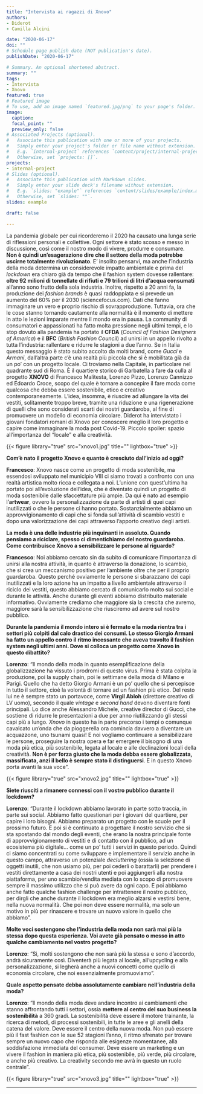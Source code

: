 ```yaml
---
title: "Intervista ai ragazzi di Xnovo"
authors:
- Diderot
- Camilla Alcini

date: "2020-06-17"
doi: ""
# Schedule page publish date (NOT publication's date).
publishDate: "2020-06-17"

# Summary. An optional shortened abstract.
summary: ""
tags:
- Intervista
- Xnovo
featured: true
# Featured image
# To use, add an image named `featured.jpg/png` to your page's folder.
image:
  caption:
  focal_point: ""
  preview_only: false
# Associated Projects (optional).
#   Associate this publication with one or more of your projects.
#   Simply enter your project's folder or file name without extension.
#   E.g. `internal-project` references `content/project/internal-project/index.md`.
#   Otherwise, set `projects: []`.
projects:
- internal-project
# Slides (optional).
#   Associate this publication with Markdown slides.
#   Simply enter your slide deck's filename without extension.
#   E.g. `slides: "example"` references `content/slides/example/index.md`.
#   Otherwise, set `slides: ""`.
slides: example

draft: false

---
```


La pandemia globale per cui ricorderemo il 2020 ha causato una lunga serie di riflessioni personali e collettive.
Ogni settore è stato scosso e messo in discussione, così come il nostro modo di vivere, produrre e consumare.
**Non è quindi un’esagerazione dire che il settore della moda potrebbe uscirne totalmente rivoluzionato**.
E’ insolito pensarvi, ma anche l’industria della moda determina un considerevole impatto ambientale e prima del *lockdown* era chiaro già da tempo che il fashion system dovesse rallentare: **oltre 92 milioni di tonnellate di rifiuti e 79 trilioni di litri d’acqua consumati** all’anno sono frutto della sola industria. Inoltre, rispetto a 20 anni fa, la produzione dei *fashion brands* è quasi raddoppiata e si prevede un aumento del 60% per il 2030 (sciencefocus.com). Dati che fanno immaginare un vero e proprio rischio di sovrapproduzione.
Tuttavia, ora che le cose stanno tornando cautamente alla normalità è il momento di mettere in atto le lezioni imparate mentre il mondo era in pausa.
La community di consumatori e appassionati ha fatto molta pressione negli ultimi tempi, e lo stop dovuto alla pandemia ha portato il **CFDA** (*Council of Fashion Designers of America*) e il **BFC** (*British Fashion Council*) ad unirsi in un appello rivolto a tutta l’industria: rallentare e ridurre le stagioni a due l’anno.
Se in Italia questo messaggio è stato subito accolto da molti brand, come *Gucci* e *Armani*, dall’altra parte c’è una realtà più piccola che si è mobilitata già da un po’ con un progetto locale.
Ci troviamo nella Capitale, in particolare nel quadrante sud di Roma.
È il quartiere storico di Garbatella a fare da culla al progetto **XNOVO** di Francesco Malitesta, Lorenzo Pizzo, Lorenzo Cannizzo ed Edoardo Croce, scopo del quale è tornare a concepire il fare moda come qualcosa che debba essere sostenibile, etico e creativo contemporaneamente.
L’idea, insomma, è riuscire ad allungare la vita dei vestiti, solitamente troppo breve, tramite una riduzione e una rigenerazione di quelli che sono considerati scarti dei nostri guardaroba, al fine di promuovere un modello di economia circolare.
Diderot ha intervistato i giovani fondatori romani di Xnovo per conoscere meglio il loro progetto e capire come immaginare la moda post Covid-19.
Piccolo spoiler: spazio all’importanza del “locale” e alla creatività.

{{< figure library="true" src="xnovo1.jpg" title="" lightbox="true" >}}

**Com’è nato il progetto Xnovo e quanto è cresciuto dall’inizio ad oggi?**

**Francesco**:
Xnovo nasce come un progetto di moda sostenibile, ma essendosi sviluppato nel municipio VIII ci siamo trovati a confronto con una realtà artistica molto ricca e collegata a noi.
L’unione con quest’ultima ha portato poi all’evoluzione dell’idea, che è diventato quindi un progetto di moda sostenibile dalle sfaccettature più ampie. Da qui è nato ad esempio l’**artwear**, ovvero la personalizzazione da parte di artisti di quei capi inutilizzati o che le persone ci hanno portato. Sostanzialmente abbiamo un approvvigionamento di capi che si fonda sull’attività di scambio vestiti e dopo una valorizzazione dei capi attraverso l’apporto creativo degli artisti.

**La moda è una delle industrie più inquinanti in assoluto.
Quando pensiamo a riciclare, spesso ci dimentichiamo del nostro guardaroba. Come contribuisce Xnovo a sensibilizzare le persone al riguardo?**

**Francesco**:
Noi abbiamo cercato sin da subito di comunicare l’importanza di unirsi alla nostra attività, in quanto è attraverso la donazione, lo scambio, che si crea un meccanismo positivo per l’ambiente oltre che per il proprio guardaroba. Questo perché ovviamente le persone si sbarazzano dei capi inutilizzati e la loro azione ha un impatto a livello ambientale attraverso il riciclo dei vestiti, questo abbiamo cercato di comunicarlo molto sui social e durante le attività.
Anche durante gli eventi abbiamo distribuito materiale informativo.
Ovviamente crediamo che maggiore sia la crescita che avremo, maggiore sarà la sensibilizzazione che riusciremo ad avere sul nostro pubblico.

**Durante la pandemia il mondo intero si è fermato e la moda rientra tra i settori più colpiti dal calo drastico dei consumi. Lo stesso Giorgio Armani ha fatto un appello contro il ritmo incessante che aveva travolto il fashion system negli ultimi anni. Dove si colloca un progetto come Xnovo in questo dibattito?**

**Lorenzo**:
“Il mondo della moda in quanto esemplificazione della globalizzazione ha vissuto i prodromi di questo virus. Prima è stata colpita la produzione, poi la supply chain, poi le settimane della moda di Milano e Parigi. Quello che ha detto Giorgio Armani è un po’ quello che si percepisce in tutto il settore, cioè la volontà di tornare ad un fashion più etico. Del resto lui ne è sempre stato un portavoce, come **Virgil Abloh** (direttore creativo di LV uomo), secondo il quale *vintage* e *second hand* devono diventare fonti principali. Lo dice anche Alessandro Michele, creative director di Gucci, che sostiene di ridurre le presentazioni a due per anno riutilizzando gli stessi capi più a lungo. *Xnovo* in questo ha in parte precorso i tempi o comunque cavalcato un’onda che da pioggerella ora comincia davvero a diventare un acquazzone, uno tsunami quasi! E noi vogliamo continuare a sensibilizzare le persone, proseguire la nostra opera e far emergere il bisogno di una moda più etica, più sostenibile, legata al locale e alle declinazioni locali della creatività. **Non è per forza giusto che la moda debba essere globalizzata, massificata, anzi il bello è sempre stato il distinguersi**. E in questo Xnovo porta avanti la sua voce”.

{{< figure library="true" src="xnovo2.jpg" title="" lightbox="true" >}}

**Siete riusciti a rimanere connessi con il vostro pubblico durante il lockdown?**

**Lorenzo**:
“Durante il lockdown abbiamo lavorato in parte sotto traccia, in parte sui social.
Abbiamo fatto questionari per i giovani del quartiere, per capire i loro bisogni. Abbiamo preparato un progetto con le scuole per il prossimo futuro. E poi si è continuato a progettare il nostro servizio che si sta spostando dal mondo degli eventi, che erano la nostra principale fonte di approvvigionamento di vestiti e di contatto con il pubblico, ad un ecosistema più digitale… come un po’ tutti i servizi in questo periodo. Quindi ci siamo concentrati su come sviluppare e implementare il servizio anche in questo campo, attraverso un potenziale *decluttering* (ossia la selezione di oggetti inutili, che non usiamo più, per poi cederli o barattarli) per prendere i vestiti direttamente a casa dei nostri utenti e poi aggiungerli alla nostra piattaforma, per uno scambio/vendita mediata con lo scopo di promuovere sempre il massimo utilizzo che si può avere da ogni capo.
E poi abbiamo anche fatto qualche fashion challenge per intrattenere il nostro pubblico, per dirgli che anche durante il lockdown era meglio alzarsi e vestirsi bene, nella nuova normalità. Che poi non deve essere normalità, ma solo un motivo in più per rinascere e trovare un nuovo valore in quello che abbiamo”.

**Molte voci sostengono che l’industria della moda non sarà mai più la stessa dopo questa esperienza. Voi avete già pensato o messo in atto qualche cambiamento nel vostro progetto?**

**Lorenzo**:
“Sì, molti sostengono che non sarà più la stessa e sono d’accordo, andrà sicuramente così. Diventerà più legata al locale, all’upcycling e alla personalizzazione, si legherà anche a nuovi concetti come quello di economia circolare, che noi essenzialmente promuoviamo”.

**Quale aspetto pensate debba assolutamente cambiare nell’industria della moda?**

**Lorenzo**:
“Il mondo della moda deve andare incontro ai cambiamenti che stanno affrontando tutti i settori, ossia **mettere al centro del suo business la sostenibilità** a 360 gradi. La sostenibilità deve essere il motore trainante, la ricerca di metodi, di processi sostenibili, in tutte le aree e gli anelli della catena del valore. Deve essere il centro della nuova moda. Non può essere più il fast fashion con le sue 52 stagioni l’anno, il ritmo sfrenato per trovare sempre un nuovo capo che risponda alle esigenze momentanee, alla soddisfazione immediata del consumer. Deve essere un marketing e un vivere il fashion in maniera più etica, più sostenibile, più verde, più circolare, e anche più creativo. La creativity secondo me avrà in questo un ruolo centrale”.

{{< figure library="true" src="xnovo3.jpg" title="" lightbox="true" >}}

---
